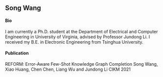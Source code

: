 ## Song Wang
#### Bio
I am currently a Ph.D. student at the Department of Electrical and Computer Engineering in University of Virginia, advised by Professor Jundong Li. I received my B.E. in Electronic Engineering from Tsinghua University.


#### Publication
REFORM: Error-Aware Few-Shot Knowledge Graph Completion
Song Wang, Xiao Huang, Chen Chen, Liang Wu and Jundong Li
CIKM 2021
